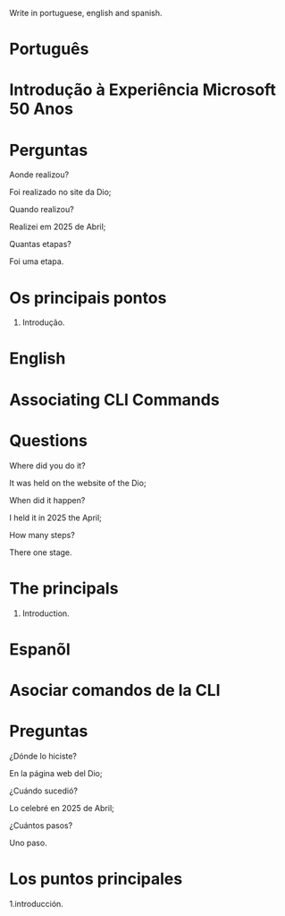 Write in portuguese, english and spanish.

# Português 

#  Introdução à Experiência Microsoft 50 Anos






# Perguntas

Aonde realizou?

Foi realizado no site da Dio;

Quando realizou?

Realizei em 2025 de Abril;

Quantas etapas?

Foi uma etapa.

# Os principais pontos

1. Introdução.


# English


#  Associating CLI Commands


# Questions

Where did you do it?

It was held on the website of the Dio;

When did it happen?

I held it in 2025 the April;

How many steps?

There one stage.

# The principals


1. Introduction.


# Espanõl


#  Asociar comandos de la CLI

# Preguntas

¿Dónde lo hiciste?

En la página web del Dio;

¿Cuándo sucedió?

Lo celebré en 2025 de Abril;

¿Cuántos pasos?

Uno  paso.

# Los puntos principales


1.introducción.
